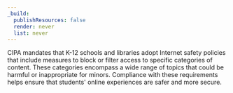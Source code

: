 ```yaml
---
_build:
  publishResources: false
  render: never
  list: never
---
```


CIPA mandates that K-12 schools and libraries adopt Internet safety policies that include measures to block or filter access to specific categories of content. These categories encompass a wide range of topics that could be harmful or inappropriate for minors. Compliance with these requirements helps ensure that students' online experiences are safer and more secure.